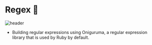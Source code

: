 # Regex :ledger:
![header](https://capsule-render.vercel.app/api?type=rect&color=gradient&height=1)

* Building regular expressions using Oniguruma, a regular expression library that is used by Ruby by default.
